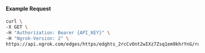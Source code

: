 <!-- Code generated for API Clients. DO NOT EDIT. -->

#### Example Request

```bash
curl \
-X GET \
-H "Authorization: Bearer {API_KEY}" \
-H "Ngrok-Version: 2" \
https://api.ngrok.com/edges/https/edghts_2rcCvOnt2wIXz7Zsq1em9khrYnG/routes/edghtsrt_2rcCvMb3d7toSL1Wwqyu9ZG61KI/oidc
```
